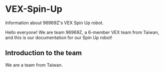 # VEX-Spin-Up
Information about 96969Z's VEX Spin Up robot.

Hello everyone!
We are team 96969Z, a 6-member VEX team from Taiwan, and this is our documentation for our Spin Up robot!

## Introduction to the team
We are a team from Taiwan.
